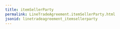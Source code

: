 ```yaml
---
title: itemSellerParty
permalink: LineTradeAgreement.itemSellerParty.html
jsonid: linetradeagreement_itemsellerparty
---
```

